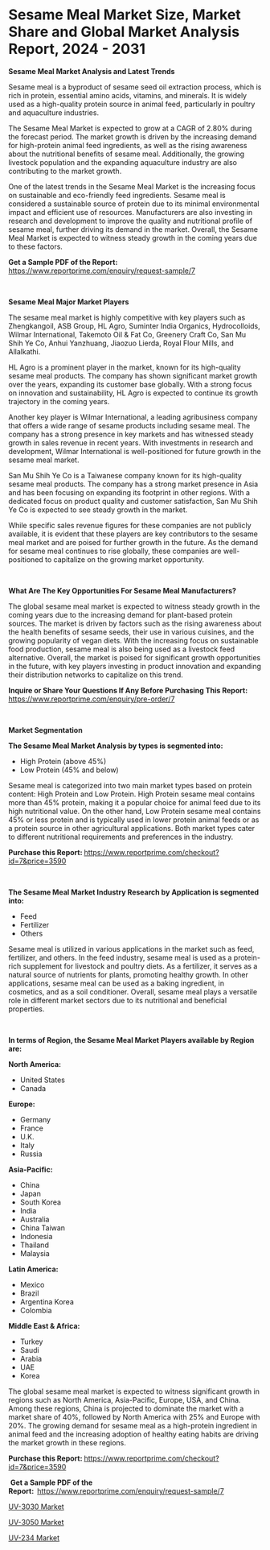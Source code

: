<p><h1>Sesame Meal Market Size, Market Share and Global Market Analysis Report, 2024 - 2031</h1></p><p><strong>Sesame Meal Market Analysis and Latest Trends</strong></p>
<p><p>Sesame meal is a byproduct of sesame seed oil extraction process, which is rich in protein, essential amino acids, vitamins, and minerals. It is widely used as a high-quality protein source in animal feed, particularly in poultry and aquaculture industries.</p><p>The Sesame Meal Market is expected to grow at a CAGR of 2.80% during the forecast period. The market growth is driven by the increasing demand for high-protein animal feed ingredients, as well as the rising awareness about the nutritional benefits of sesame meal. Additionally, the growing livestock population and the expanding aquaculture industry are also contributing to the market growth.</p><p>One of the latest trends in the Sesame Meal Market is the increasing focus on sustainable and eco-friendly feed ingredients. Sesame meal is considered a sustainable source of protein due to its minimal environmental impact and efficient use of resources. Manufacturers are also investing in research and development to improve the quality and nutritional profile of sesame meal, further driving its demand in the market. Overall, the Sesame Meal Market is expected to witness steady growth in the coming years due to these factors.</p></p>
<p><strong>Get a Sample PDF of the Report:&nbsp;</strong> <a href="https://www.reportprime.com/enquiry/request-sample/7">https://www.reportprime.com/enquiry/request-sample/7</a></p>
<p>&nbsp;</p>
<p><strong>Sesame Meal Major Market Players</strong></p>
<p><p>The sesame meal market is highly competitive with key players such as Zhengkangoil, ASB Group, HL Agro, Suminter India Organics, Hydrocolloids, Wilmar International, Takemoto Oil & Fat Co, Greenery Craft Co, San Mu Shih Ye Co, Anhui Yanzhuang, Jiaozuo Lierda, Royal Flour Mills, and Allalkathi. </p><p>HL Agro is a prominent player in the market, known for its high-quality sesame meal products. The company has shown significant market growth over the years, expanding its customer base globally. With a strong focus on innovation and sustainability, HL Agro is expected to continue its growth trajectory in the coming years.</p><p>Another key player is Wilmar International, a leading agribusiness company that offers a wide range of sesame products including sesame meal. The company has a strong presence in key markets and has witnessed steady growth in sales revenue in recent years. With investments in research and development, Wilmar International is well-positioned for future growth in the sesame meal market.</p><p>San Mu Shih Ye Co is a Taiwanese company known for its high-quality sesame meal products. The company has a strong market presence in Asia and has been focusing on expanding its footprint in other regions. With a dedicated focus on product quality and customer satisfaction, San Mu Shih Ye Co is expected to see steady growth in the market.</p><p>While specific sales revenue figures for these companies are not publicly available, it is evident that these players are key contributors to the sesame meal market and are poised for further growth in the future. As the demand for sesame meal continues to rise globally, these companies are well-positioned to capitalize on the growing market opportunity.</p></p>
<p>&nbsp;</p>
<p><strong>What Are The Key Opportunities For Sesame Meal Manufacturers?</strong></p>
<p><p>The global sesame meal market is expected to witness steady growth in the coming years due to the increasing demand for plant-based protein sources. The market is driven by factors such as the rising awareness about the health benefits of sesame seeds, their use in various cuisines, and the growing popularity of vegan diets. With the increasing focus on sustainable food production, sesame meal is also being used as a livestock feed alternative. Overall, the market is poised for significant growth opportunities in the future, with key players investing in product innovation and expanding their distribution networks to capitalize on this trend.</p></p>
<p><strong>Inquire or Share Your Questions If Any Before Purchasing This Report:</strong> <a href="https://www.reportprime.com/enquiry/pre-order/7">https://www.reportprime.com/enquiry/pre-order/7</a></p>
<p>&nbsp;</p>
<p><strong>Market Segmentation</strong></p>
<p><strong>The Sesame Meal Market Analysis by types is segmented into:</strong></p>
<p><ul><li>High Protein (above 45%)</li><li>Low Protein (45% and below)</li></ul></p>
<p><p>Sesame meal is categorized into two main market types based on protein content: High Protein and Low Protein. High Protein sesame meal contains more than 45% protein, making it a popular choice for animal feed due to its high nutritional value. On the other hand, Low Protein sesame meal contains 45% or less protein and is typically used in lower protein animal feeds or as a protein source in other agricultural applications. Both market types cater to different nutritional requirements and preferences in the industry.</p></p>
<p><strong>Purchase this Report:&nbsp;</strong><a href="https://www.reportprime.com/checkout?id=7&price=3590">https://www.reportprime.com/checkout?id=7&price=3590</a></p>
<p>&nbsp;</p>
<p><strong>The Sesame Meal Market Industry Research by Application is segmented into:</strong></p>
<p><ul><li>Feed</li><li>Fertilizer</li><li>Others</li></ul></p>
<p><p>Sesame meal is utilized in various applications in the market such as feed, fertilizer, and others. In the feed industry, sesame meal is used as a protein-rich supplement for livestock and poultry diets. As a fertilizer, it serves as a natural source of nutrients for plants, promoting healthy growth. In other applications, sesame meal can be used as a baking ingredient, in cosmetics, and as a soil conditioner. Overall, sesame meal plays a versatile role in different market sectors due to its nutritional and beneficial properties.</p></p>
<p>&nbsp;</p>
<p><strong>In terms of Region, the Sesame Meal Market Players available by Region are:</strong></p>
<p>
    <p> <strong> North America: </strong>
        <ul>
            <li>United States</li>
            <li>Canada</li>
        </ul>
        </p> 
    <p> <strong> Europe: </strong>
        <ul>
            <li>Germany</li>
            <li>France</li>
            <li>U.K.</li>
            <li>Italy</li>
            <li>Russia</li>
        </ul>
        </p> 
    <p> <strong> Asia-Pacific: </strong>
        <ul>
            <li>China</li>
            <li>Japan</li>
            <li>South Korea</li>
            <li>India</li>
            <li>Australia</li>
            <li>China Taiwan</li>
            <li>Indonesia</li>
            <li>Thailand</li>
            <li>Malaysia</li>
        </ul>
        </p> 
    <p> <strong> Latin America: </strong>
        <ul>
            <li>Mexico</li>
            <li>Brazil</li>
            <li>Argentina Korea</li>
            <li>Colombia</li>
        </ul>
        </p> 
    <p> <strong> Middle East & Africa: </strong>
        <ul>
            <li>Turkey</li>
            <li>Saudi</li>
            <li>Arabia</li>
            <li>UAE</li>
            <li>Korea</li>
        </ul>
    </p>
    </p>
<p><p>The global sesame meal market is expected to witness significant growth in regions such as North America, Asia-Pacific, Europe, USA, and China. Among these regions, China is projected to dominate the market with a market share of 40%, followed by North America with 25% and Europe with 20%. The growing demand for sesame meal as a high-protein ingredient in animal feed and the increasing adoption of healthy eating habits are driving the market growth in these regions.</p></p>
<p><strong>Purchase this Report: </strong><a href="https://www.reportprime.com/checkout?id=7&price=3590">https://www.reportprime.com/checkout?id=7&price=3590</a></p>
<p>&nbsp;<strong>Get a Sample PDF of the Report:&nbsp;&nbsp;</strong><a href="https://www.reportprime.com/enquiry/request-sample/7">https://www.reportprime.com/enquiry/request-sample/7</a></p>
<p><strong></strong></p>
<p><p><a href="https://view.publitas.com/reportprime-1/uv-3030-market-research-report-forecasted-for-period-from-2024-2031-by-market-type-market-application-and-region/">UV-3030 Market</a></p><p><a href="https://view.publitas.com/reportprime-1/uv-3050-market-size-share-trends-analysis-report-by-application-regional-outlook-competitive-strategies-and-segment-forecasts-2024-2031/">UV-3050 Market</a></p><p><a href="https://view.publitas.com/reportprime-1/uv-234-market-size-furnishes-valuable-information-encompassing-market-share-market-trends-and-projections-spanning-from-2024-to-2031/">UV-234 Market</a></p></p>